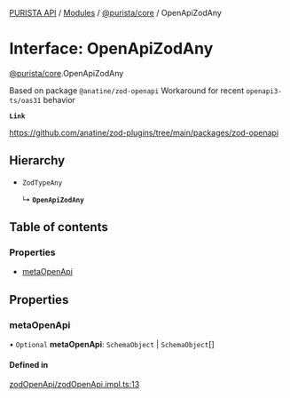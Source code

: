 [PURISTA API](../README.md) / [Modules](../modules.md) / [@purista/core](../modules/purista_core.md) / OpenApiZodAny

# Interface: OpenApiZodAny

[@purista/core](../modules/purista_core.md).OpenApiZodAny

Based on package `@anatine/zod-openapi`
Workaround for recent `openapi3-ts/oas31` behavior

**`Link`**

https://github.com/anatine/zod-plugins/tree/main/packages/zod-openapi

## Hierarchy

- `ZodTypeAny`

  ↳ **`OpenApiZodAny`**

## Table of contents

### Properties

- [metaOpenApi](purista_core.OpenApiZodAny.md#metaopenapi)

## Properties

### metaOpenApi

• `Optional` **metaOpenApi**: `SchemaObject` \| `SchemaObject`[]

#### Defined in

[zodOpenApi/zodOpenApi.impl.ts:13](https://github.com/sebastianwessel/purista/blob/master/packages/core/src/zodOpenApi/zodOpenApi.impl.ts#L13)
